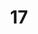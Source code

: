 ---
layout: painting
title: 17
image: /images/paintings/mdf/JRB Web 55-min.jpg
dimensions: 360mm x 360mm
media: Sumi Ink and Acrylic on MDF
group: MDF
---